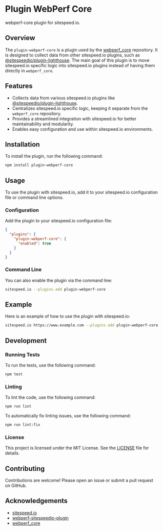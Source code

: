 # Plugin WebPerf Core

webperf-core plugin for sitespeed.io.

## Overview

The `plugin-webperf-core` is a plugin used by the [webperf_core](https://github.com/Webperf-se/webperf_core) repository. It is designed to collect data from other sitespeed.io plugins, such as [@sitespeedio/plugin-lighthouse](https://github.com/sitespeedio/plugin-lighthouse). The main goal of this plugin is to move sitespeed.io specific logic into sitespeed.io plugins instead of having them directly in `webperf_core`.

## Features

- Collects data from various sitespeed.io plugins like [@sitespeedio/plugin-lighthouse](https://github.com/sitespeedio/plugin-lighthouse).
- Centralizes sitespeed.io specific logic, keeping it separate from the `webperf_core` repository.
- Provides a streamlined integration with sitespeed.io for better maintainability and modularity.
- Enables easy configuration and use within sitespeed.io environments.

## Installation

To install the plugin, run the following command:

```sh
npm install plugin-webperf-core
```

## Usage

To use the plugin with sitespeed.io, add it to your sitespeed.io configuration file or command line options.

### Configuration

Add the plugin to your sitespeed.io configuration file:

```json
{
  "plugins": {
    "plugin-webperf-core": {
      "enabled": true
    }
  }
}
```

### Command Line

You can also enable the plugin via the command line:

```sh
sitespeed.io --plugins.add plugin-webperf-core
```

## Example

Here is an example of how to use the plugin with sitespeed.io:

```sh
sitespeed.io https://www.example.com --plugins.add plugin-webperf-core
```

## Development

### Running Tests

To run the tests, use the following command:

```sh
npm test
```

### Linting

To lint the code, use the following command:

```sh
npm run lint
```

To automatically fix linting issues, use the following command:

```sh
npm run lint:fix
```

### License

This project is licensed under the MIT License. See the [LICENSE](./LICENSE) file for details.

## Contributing

Contributions are welcome! Please open an issue or submit a pull request on GitHub.

## Acknowledgements

- [sitespeed.io](https://www.sitespeed.io/)
- [webperf-sitespeedio-plugin](https://www.npmjs.com/package/webperf-sitespeedio-plugin)
- [webperf_core](https://github.com/Webperf-se/webperf_core)
